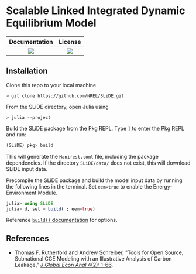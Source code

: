 # Scalable Linked Integrated Dynamic Equilibrium Model

| **Documentation**                       | **License**                     |
|:---------------------------------------:|:-------------------------------:|
| [![][docs-stable-img]][docs-stable-url] | [![][license-img]][license-url] |

## Installation

Clone this repo to your local machine.

```
> git clone https://github.com/NREL/SLiDE.git
```

From the SLiDE directory, open Julia using

```
> julia --project
```

Build the SLiDE package from the Pkg REPL. Type `]` to enter the Pkg REPL and run:

```julia
(SLiDE) pkg> build
```

This will generate the `Manifest.toml` file, including the package dependencies. If the directory `SLiDE/data/` does not exist, this will download SLiDE input data.

Precompile the SLiDE package and build the model input data by running the following lines
in the terminal. Set `eem=true` to enable the Energy-Environment Module.

```julia
julia> using SLiDE
julia> d, set = build( ; eem=true)
```

Reference [`build()` documentation](https://nrel.github.io/SLiDE/man/build/overview.html#SLiDE.build) for options.


## References
- Thomas F. Rutherford and Andrew Schreiber, "Tools for Open Source, Subnational CGE
    Modeling with an Illustrative Analysis of Carbon Leakage,"
    [*J Global Econ Anal* 4(2): 1-66](https://doi.org/10.21642/JGEA.040201AF).


[license-img]: https://img.shields.io/badge/license-BDS%203--Clause-lightgrey.svg
[license-url]: https://github.com/NREL/SLiDE/blob/master/LICENSE

[docs-dev-img]: https://img.shields.io/badge/docs-dev-blue.svg
[docs-dev-url]: https://NREL.github.io/SLiDE

[docs-stable-img]: https://img.shields.io/badge/docs-stable-blue.svg
[docs-stable-url]: https://NREL.github.io/SLiDE